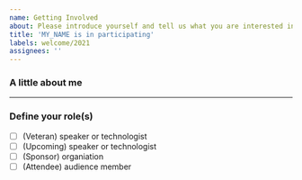 ```yaml
---
name: Getting Involved
about: Please introduce yourself and tell us what you are interested in, or how you think you would like to help.
title: 'MY_NAME is in participating'
labels: welcome/2021
assignees: ''
---
```

### A little about me
<!--
Tell us about yourself (all fields optional)

Name, or what you prefer to go by?
Contanct info? Email? Slack? Github? Twitter?
Why are you here?
What is important to you?
How do you think you can help?
-->

---

### Define your role(s)
<!--
There are 4 types of roles in the event. Please tell us which ones you are interested in.

If you are interested in joining a group, let us know!

-->

- [ ] (Veteran)  speaker or technologist
- [ ] (Upcoming) speaker or technologist 
- [ ] (Sponsor)  organiation
- [ ] (Attendee) audience member
